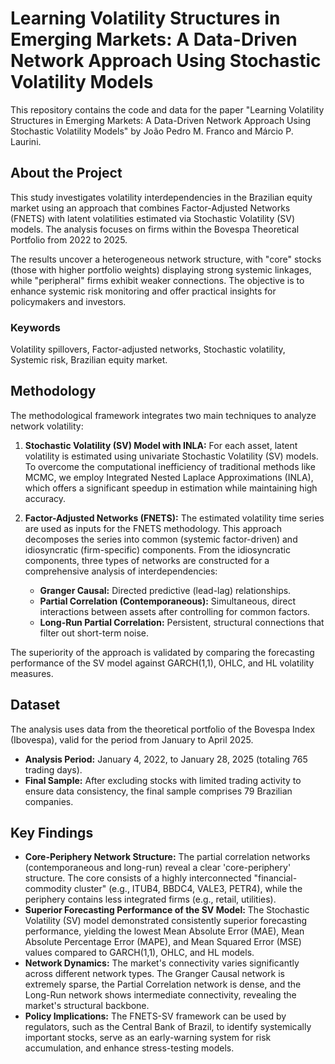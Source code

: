 # Learning Volatility Structures in Emerging Markets: A Data-Driven Network Approach Using Stochastic Volatility Models

This repository contains the code and data for the paper "Learning Volatility Structures in Emerging Markets: A Data-Driven Network Approach Using Stochastic Volatility Models" by João Pedro M. Franco and Márcio P. Laurini.

## About the Project

This study investigates volatility interdependencies in the Brazilian equity market using an approach that combines Factor-Adjusted Networks (FNETS) with latent volatilities estimated via Stochastic Volatility (SV) models. The analysis focuses on firms within the Bovespa Theoretical Portfolio from 2022 to 2025.

The results uncover a heterogeneous network structure, with "core" stocks (those with higher portfolio weights) displaying strong systemic linkages, while "peripheral" firms exhibit weaker connections. The objective is to enhance systemic risk monitoring and offer practical insights for policymakers and investors.

### Keywords

Volatility spillovers, Factor-adjusted networks, Stochastic volatility, Systemic risk, Brazilian equity market.

## Methodology

The methodological framework integrates two main techniques to analyze network volatility:

1.  **Stochastic Volatility (SV) Model with INLA:** For each asset, latent volatility is estimated using univariate Stochastic Volatility (SV) models. To overcome the computational inefficiency of traditional methods like MCMC, we employ Integrated Nested Laplace Approximations (INLA), which offers a significant speedup in estimation while maintaining high accuracy.

2.  **Factor-Adjusted Networks (FNETS):** The estimated volatility time series are used as inputs for the FNETS methodology. This approach decomposes the series into common (systemic factor-driven) and idiosyncratic (firm-specific) components. From the idiosyncratic components, three types of networks are constructed for a comprehensive analysis of interdependencies:
    * **Granger Causal:** Directed predictive (lead-lag) relationships.
    * **Partial Correlation (Contemporaneous):** Simultaneous, direct interactions between assets after controlling for common factors.
    * **Long-Run Partial Correlation:** Persistent, structural connections that filter out short-term noise.

The superiority of the approach is validated by comparing the forecasting performance of the SV model against GARCH(1,1), OHLC, and HL volatility measures.

## Dataset

The analysis uses data from the theoretical portfolio of the Bovespa Index (Ibovespa), valid for the period from January to April 2025.

* **Analysis Period:** January 4, 2022, to January 28, 2025 (totaling 765 trading days).
* **Final Sample:** After excluding stocks with limited trading activity to ensure data consistency, the final sample comprises 79 Brazilian companies.

## Key Findings

* **Core-Periphery Network Structure:** The partial correlation networks (contemporaneous and long-run) reveal a clear 'core-periphery' structure. The core consists of a highly interconnected "financial-commodity cluster" (e.g., ITUB4, BBDC4, VALE3, PETR4), while the periphery contains less integrated firms (e.g., retail, utilities).
* **Superior Forecasting Performance of the SV Model:** The Stochastic Volatility (SV) model demonstrated consistently superior forecasting performance, yielding the lowest Mean Absolute Error (MAE), Mean Absolute Percentage Error (MAPE), and Mean Squared Error (MSE) values compared to GARCH(1,1), OHLC, and HL models.
* **Network Dynamics:** The market's connectivity varies significantly across different network types. The Granger Causal network is extremely sparse, the Partial Correlation network is dense, and the Long-Run network shows intermediate connectivity, revealing the market's structural backbone.
* **Policy Implications:** The FNETS-SV framework can be used by regulators, such as the Central Bank of Brazil, to identify systemically important stocks, serve as an early-warning system for risk accumulation, and enhance stress-testing models.
